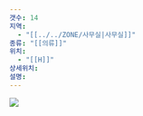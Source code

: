 ```yaml
---
갯수: 14
지역:
  - "[[../../ZONE/사무실|사무실]]"
종류: "[[의류]]"
위치:
  - "[[H]]"
상세위치: 
설명:
---
```


![](http://192.168.50.22/devices/240821_IMG_0038.jpg)
